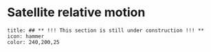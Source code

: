 # Satellite relative motion
```ad-note
title: ## ** !!! This section is still under construction !!! **
icon: hammer
color: 240,200,25
```

<!-- Wakker section 9.3-9.4 -->